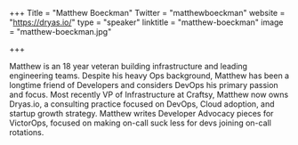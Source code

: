 +++
Title = "Matthew Boeckman"
Twitter = "matthewboeckman"
website = "https://dryas.io/"
type = "speaker"
linktitle = "matthew-boeckman"
image = "matthew-boeckman.jpg"

+++

Matthew is an 18 year veteran building infrastructure and leading engineering teams. Despite his heavy Ops background, Matthew has been a longtime friend of Developers and considers DevOps his primary passion and focus. Most recently VP of Infrastructure at Craftsy, Matthew now owns Dryas.io, a consulting practice focused on DevOps, Cloud adoption, and startup growth strategy. Matthew writes Developer Advocacy pieces for VictorOps, focused on making on-call suck less for devs joining on-call rotations.
